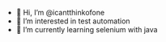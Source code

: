 - 👋 Hi, I’m @icantthinkofone
- 👀 I’m interested in test automation
- 🌱 I’m currently learning selenium with java

<!---
icantthinkofone/icantthinkofone is a ✨ special ✨ repository because its `README.md` (this file) appears on your GitHub profile.
You can click the Preview link to take a look at your changes.
--->
